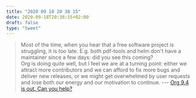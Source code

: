 ```yaml
---
title: "2020 09 18 20 38 15"
date: 2020-09-18T20:38:15+02:00
draft: false
type: "tweet"
---
```

> Most of the time, when you hear that a free software project is struggling, it is too late. E.g. both pdf-tools and helm don't have a maintainer since a few days: did you see this coming?<br>Org is doing quite well, but I feel we are at a turning point: either we attract more contributors and we can afford to fix more bugs and deliver new releases, or we might get overwhelmed by user requests and lose both our energy and our motivation to continue. --- [Org 9.4 is out. Can you help?](https://bzg.fr/en/org-mode-9.4-is-out-can-you-help.html/)
